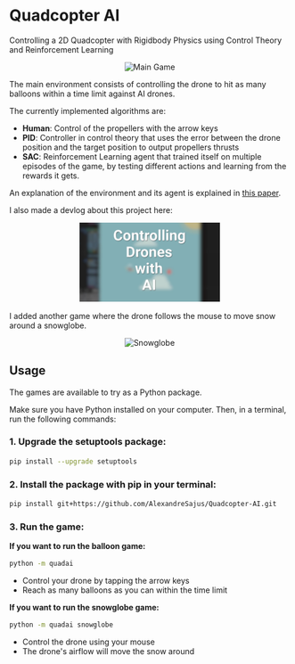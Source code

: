 # **Quadcopter AI**

Controlling a 2D Quadcopter with Rigidbody Physics using Control Theory and Reinforcement Learning

<p align="center">
  <img src="media/balloon.gif" alt="Main Game" width="50%"/>
</p>

The main environment consists of controlling the drone to hit as many balloons within a time limit against AI drones.

The currently implemented algorithms are:

- **Human**: Control of the propellers with the arrow keys
- **PID**: Controller in control theory that uses the error between the drone position and the target position to output propellers thrusts
- **SAC**: Reinforcement Learning agent that trained itself on multiple episodes of the game, by testing different actions and learning from the rewards it gets.

An explanation of the environment and its agent is explained in [this paper](Reinforcement_Learning_for_the_Control_of_Quadcopters.pdf).

I also made a devlog about this project here:
<p align="center">
  <a href="https://youtu.be/J1hv0MJghag" target="_blank">
    <img src="media/thumb.png" alt="Youtube Devlog" width="50%"/>
  </a>
</p>

I added another game where the drone follows the mouse to move snow around a snowglobe.

<p align="center">
  <img src="media/snowglobe.gif" alt="Snowglobe" width="50%"/>
</p>

## Usage

The games are available to try as a Python package.

Make sure you have Python installed on your computer. Then, in a terminal, run the following commands:

### **1. Upgrade the setuptools package:**

```bash
pip install --upgrade setuptools
```

### **2. Install the package with pip in your terminal:**

```bash
pip install git+https://github.com/AlexandreSajus/Quadcopter-AI.git
```

### **3. Run the game:**

**If you want to run the balloon game:**

```bash
python -m quadai
```

- Control your drone by tapping the arrow keys
- Reach as many balloons as you can within the time limit

**If you want to run the snowglobe game:**

```bash
python -m quadai snowglobe
```

- Control the drone using your mouse
- The drone's airflow will move the snow around